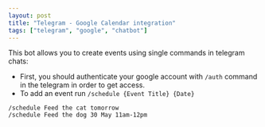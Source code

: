 ```yaml
---
layout: post
title: "Telegram - Google Calendar integration"
tags: ["telegram", "google", "chatbot"]
---
```


This bot allows you to create events using single commands in telegram chats:

* First, you should authenticate your google account with  `/auth` command in the telegram in order to get access.
* To add an event run `/schedule {Event Title} {Date}`

```
/schedule Feed the cat tomorrow
/schedule Feed the dog 30 May 11am-12pm
```
